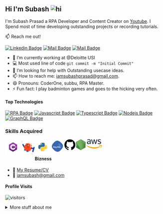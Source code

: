 ## Hi I'm Subash <img src="https://user-images.githubusercontent.com/1303154/88677602-1635ba80-d120-11ea-84d8-d263ba5fc3c0.gif" width="28px" alt="hi">

I'm Subash Prasad a RPA Developer and Content Creator on [Youtube](https://youtube.com/subash). I Spend most of time developing outstanding projects or recording tutorials.

:mailbox: Reach me out!

[![Linkedin Badge](https://img.shields.io/badge/-Subash-0e76a8?style=flat&labelColor=0e76a8&logo=linkedin&logoColor=white)](https://www.linkedin.com/in/subash-prasad-deloitte/) [![Mail Badge](https://img.shields.io/badge/-@SubashPrasad-e84393?style=flat&labelColor=e84393&logo=instagram&logoColor=white)](https://instagram.com/subashmav) [![Mail Badge](https://img.shields.io/badge/-SubashPrasad-c0392b?style=flat&labelColor=c0392b&logo=gmail&logoColor=white)](mailto:iamsubashprasad@gmail.com)

<!-- TODO: Add last video link -->

- 🔭 I’m currently working at @Deloitte USI
- :computer: Most used line of code `git commit -m "Initial Commit"`
- 🤔 I’m looking for help with Outstanding usecase ideas.
- 📫 How to reach me: iamsubashprasad@gmail.com.
- 😄 Pronouns: CoderOne, subbu, RPA Master.
- ⚡ Fun fact: I play badminton games and goes to the hicking very often.

#### Top Technologies

<!-- TODO: Make technologies links takes you to repositories -->

[![RPA Badge](https://img.shields.io/badge/-RPA-61DBFB?style=for-the-badge&labelColor=black&logo=React&logoColor=61DBFB)](#) [![Javascript Badge](https://img.shields.io/badge/-Javascript-F0DB4F?style=for-the-badge&labelColor=black&logo=javascript&logoColor=F0DB4F)](#) [![Typescript Badge](https://img.shields.io/badge/-Typescript-007acc?style=for-the-badge&labelColor=black&logo=typescript&logoColor=007acc)](#) [![Nodejs Badge](https://img.shields.io/badge/-Nodejs-3C873A?style=for-the-badge&labelColor=black&logo=node.js&logoColor=3C873A)](#) [![GraphQL Badge](https://img.shields.io/badge/-GraphQl-e535ab?style=for-the-badge&labelColor=black&logo=node.js&logoColor=e535ab)](#)

### Skills Acquired

[<img align="left" alt="C#" width="50px" src="https://github.com/iamsubashprasad/iamsubashprasad/blob/407ef737dee5ef9e51c1bc3d6257fb6e0eb204e1/Dotnet.png" />][reactplaylist]

[<img align="left" alt="Visual Studio Code" width="45px" src="https://github.com/iamsubashprasad/iamsubashprasad/blob/407ef737dee5ef9e51c1bc3d6257fb6e0eb204e1/uipath_git.jpg" />][vscodetutorial]

[<img align="left" alt="HTML5" width="50px" src="https://github.com/iamsubashprasad/iamsubashprasad/blob/407ef737dee5ef9e51c1bc3d6257fb6e0eb204e1/Python.png" />][htmltutorial]

[<img align="left" alt="JavaScript" width="45px" src="https://github.com/iamsubashprasad/iamsubashprasad/blob/407ef737dee5ef9e51c1bc3d6257fb6e0eb204e1/sql.png" />][javascripttutorial]

<img align="left" alt="Sass" width="35px" src="https://github.com/iamsubashprasad/iamsubashprasad/blob/21f44449376269e10fa7af6a3b52ffde5239fbd7/Github.png" />

<img align="left" alt="Node.js" width="35px" src="https://raw.githubusercontent.com/github/explore/80688e429a7d4ef2fca1e82350fe8e3517d3494d/topics/nodejs/nodejs.png" />

<img align="left" alt="Node.js" width="50px" src="https://github.com/iamsubashprasad/iamsubashprasad/blob/f2dbfb45b876a34963c2259dcbfdc6c0f14596dc/AWS.jpg" />

<br />
<br />

#### Bizness
- :paperclip: [My Resume/CV](http://iamsubashprasad.com/Resume)
- :email: iamsubash@gmail.com


#### Profile Visits 

![visitors](https://visitor-badge.glitch.me/badge?page_id=iamsubashprasad.iamsubashprasad)

<details>
<summary>
 More stuff about me
</summary>

<br >

I love sharing knowledge and putting tutorials, courses and posts together for helping other developers, and tjat's why DigitalUniversityonline.com exists!

#### What is DigitalUniversityonline?

DigitalUniversityonline is a online gurukul who wants to learn the RPA technology along with new trends and frameworks and anything really related to development world.

#### Coding Stats

<!--START_SECTION:waka-->
```text
UIPath       15 hrs 41 mins  ████████████████████▓░░░░   82.29 % 
Python       1 hr 50 mins    ██▒░░░░░░░░░░░░░░░░░░░░░░   09.61 % 
C#           1 hr 27 mins    ██░░░░░░░░░░░░░░░░░░░░░░░   07.63 % 
SQL          2 mins          ░░░░░░░░░░░░░░░░░░░░░░░░░   00.25 % 
Others       2 mins          ░░░░░░░░░░░░░░░░░░░░░░░░░   00.19 % 
```
<!--END_SECTION:waka-->

#### Github Stats

![Subash's github stats](https://github-readme-stats.vercel.app/api?username=iamsubashprasad&count_private=true&theme=tokyonight&hide=contribs,prs)

</details>

[reactplaylist]: https://www.youtube.com/watch?v=KxXXEL-k47Y&list=PLvXDmnBbOF7RnYiZvDwl2Pzcs2kfi10wd
[vscodetutorial]: https://www.youtube.com/watch?v=Bkie2ai8qeE&t=8s
[htmltutorial]: https://www.youtube.com/watch?v=VK6MXVxOsws&t=27s
[javascripttutorial]: https://www.youtube.com/watch?v=D-LHKvmX37E
